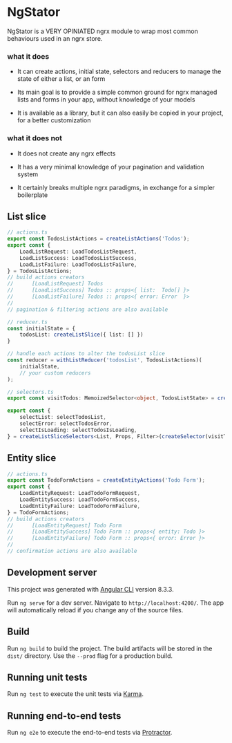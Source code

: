 # NgStator

NgStator is a VERY OPINIATED ngrx module to wrap most common behaviours used in an ngrx store.

### what it does

* It can create actions, initial state, selectors and reducers to manage the state of either a list, or an form

* Its main goal is to provide a simple common ground for ngrx managed lists and forms in your app, without knowledge of your models

* It is available as a library, but it can also easily be copied in your project, for a better customization

### what it does not

* It does not create any ngrx effects

* It has a very minimal knowledge of your pagination and validation system

* It certainly breaks multiple ngrx paradigms, in exchange for a simpler boilerplate


## List slice

```ts
// actions.ts
export const TodosListActions = createListActions('Todos');
export const {
    LoadListRequest: LoadTodosListRequest,
    LoadListSuccess: LoadTodosListSuccess,
    LoadListFailure: LoadTodosListFailure,
} = TodosListActions;
// build actions creators
//      [LoadListRequest] Todos
//      [LoadListSuccess] Todos :: props<{ list:  Todo[] }>
//      [LoadListFailure] Todos :: props<{ error: Error  }>
//
// pagination & filtering actions are also available
```

```ts
// reducer.ts
const initialState = {
    todosList: createListSlice({ list: [] })
}

// handle each actions to alter the todosList slice
const reducer = withListReducer('todosList', TodosListActions)(
    initialState,
    // your custom reducers
);
```

```ts
// selectors.ts
export const visitTodos: MemoizedSelector<object, TodosListState> = createFeatureSelector<TodosListState>('todos');

export const {
	selectList: selectTodosList,
	selectError: selectTodosError,
	selectIsLoading: selectTodosIsLoading,
} = createListSliceSelectors<List, Props, Filter>(createSelector(visitTodos, (state) => state.todosList));
```

## Entity slice

```ts
// actions.ts
export const TodoFormActions = createEntityActions('Todo Form');
export const {
    LoadEntityRequest: LoadTodoFormRequest,
    LoadEntitySuccess: LoadTodoFormSuccess,
    LoadEntityFailure: LoadTodoFormFailure,
} = TodoFormActions;
// build actions creators
//      [LoadEntityRequest] Todo Form
//      [LoadEntitySuccess] Todo Form :: props<{ entity: Todo }>
//      [LoadEntityFailure] Todo Form :: props<{ error: Error }>
//
// confirmation actions are also available
```


## Development server

This project was generated with [Angular CLI](https://github.com/angular/angular-cli) version 8.3.3.

Run `ng serve` for a dev server. Navigate to `http://localhost:4200/`. The app will automatically reload if you change any of the source files.

## Build

Run `ng build` to build the project. The build artifacts will be stored in the `dist/` directory. Use the `--prod` flag for a production build.

## Running unit tests

Run `ng test` to execute the unit tests via [Karma](https://karma-runner.github.io).

## Running end-to-end tests

Run `ng e2e` to execute the end-to-end tests via [Protractor](http://www.protractortest.org/).

